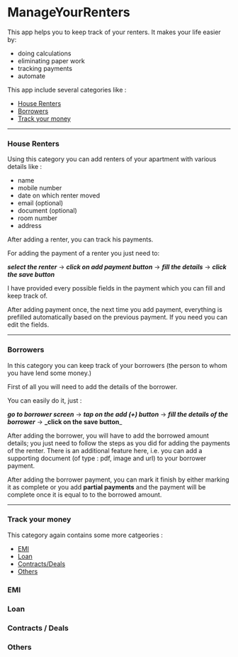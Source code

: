 # ManageYourRenters

This app helps you to keep track of your renters. It makes your life easier by: 
- doing calculations
- eliminating paper work
- tracking payments
- automate

This app include several categories like : 
- [House Renters](#house-renters)
- [Borrowers](#borrowers)
- [Track your money](#track-your-money)

---
### House Renters

Using this category you can add renters of your apartment with various details like :
- name
- mobile number
- date on which renter moved
- email (optional)
- document (optional)
- room number
- address

After adding a renter, you can track his payments. 

For adding the payment of a renter you just need to:

**_select the renter_** -> **_click on add payment button_** -> **_fill the details_** -> **_click the save button_**

I have provided every possible fields in the payment which you can fill and keep track of.

After adding payment once, the next time you add payment, everything is prefilled automatically based on the previous payment. If you need you can edit the fields.

---
### Borrowers

In this category you can keep track of your borrowers (the person to whom you have lend some money.)

First of all you will need to add the details of the borrower.

You can easily do it, just :

**_go to borrower screen_** -> **_tap on the add (+) button_** -> **_fill the details of the borrower_** -> **_click on the save button**_

After adding the borrower, you will have to add the borrowed amount details; you just need to follow the steps as you did for adding the payments of the renter. There is an additional feature here, i.e. you can add a supporting document (of type : pdf, image and url) to your borrower payment.

After adding the borrower payment, you can mark it finish by either marking it as complete or you add **partial payments** and the payment will be complete once it is equal to to the borrowed amount.

---
### Track your money

This category again contains some more catgeories :

- [EMI](#emi)
- [Loan](#loan)
- [Contracts/Deals](#contracts-deals)
- [Others](#others)

### EMI

### Loan

### Contracts / Deals

### Others
